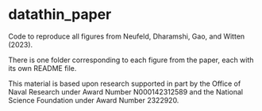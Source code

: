 # datathin_paper

Code to reproduce all figures from Neufeld, Dharamshi, Gao, and Witten (2023). 

There is one folder corresponding to each figure from the paper, each with its own README file. 

This material is based upon research supported in part by the Office of Naval Research under Award Number N000142312589 and the National Science Foundation under Award Number 2322920.
